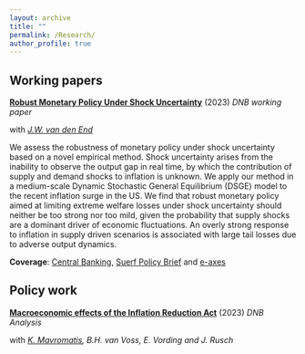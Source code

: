 ```yaml
---
layout: archive
title: ""
permalink: /Research/
author_profile: true
---
```


Working papers
--------------

[**Robust Monetary Policy Under Shock Uncertainty**](https://www.dnb.nl/en/publications/research-publications/working-paper-2023/793-robust-monetary-policy-under-shock-uncertainty/) (2023) _DNB working paper_

with [_J.W. van den End_](https://www.dnb.nl/en/research/personal-pages/jan-willem-van-den-end/)

We assess the robustness of monetary policy under shock uncertainty based on a novel empirical method. Shock uncertainty arises from the inability to observe the output gap in real time, by which the contribution of supply and demand shocks to inflation is unknown. We apply our method in a medium-scale Dynamic Stochastic General Equilibrium (DSGE) model to the recent inflation surge in the US. We find that robust monetary policy aimed at limiting extreme welfare losses under shock uncertainty should neither be too strong nor too mild, given the probability that supply shocks are a dominant driver of economic fluctuations. An overly strong response to inflation in supply driven scenarios is associated with large tail losses due to adverse output dynamics.

**Coverage**: [Central Banking](https://www.centralbanking.com/central-banks/economics/7960573/dnb-paper-examines-robustness-of-monetary-policy), [Suerf Policy Brief](https://www.suerf.org/publications/suerf-policy-notes-and-briefs/robust-monetary-policy-under-shock-uncertainty/) and [e-axes](https://e-axes.com/policymaking-under-uncertainty/)

Policy work
--------------

[**Macroeconomic effects of the Inflation Reduction Act**](https://www.dnb.nl/en/publications/research-publications/analysis/macroeconomic-effects-of-the-inflation-reduction-act/) (2023) _DNB Analysis_

with _[K. Mavromatis](https://www.dnb.nl/en/research/personal-pages/kostas-mavromatis/), B.H. van Voss, E. Vording and J. Rusch_
